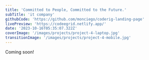 ```yaml
---
title: 'Committed to People, Committed to the Future.'
subTitle: 'it company'
githubCode: 'https://github.com/monciego/coderig-landing-page'
livePreview: 'https://codeegrid.netlify.app/'
date: '2023-10-16T05:35:07.322Z'
coverImage: '/images/projects/project-4-laptop.jpg'
transitionImage: '/images/projects/project-4-mobile.jpg'
---
```


Coming soon!
